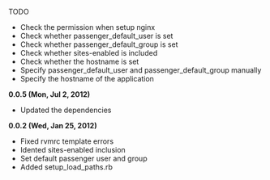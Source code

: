 TODO

* Check the permission when setup nginx
* Check whether passenger_default_user is set
* Check whether passenger_default_group is set
* Check whether sites-enabled is included
* Check whether the hostname is set
* Specify passenger_default_user and passenger_default_group manually
* Specify the hostname of the application

**0.0.5 (Mon, Jul 2, 2012)**

* Updated the dependencies

**0.0.2 (Wed, Jan 25, 2012)**

* Fixed rvmrc template errors
* Idented sites-enabled inclusion
* Set default passenger user and group
* Added setup_load_paths.rb
